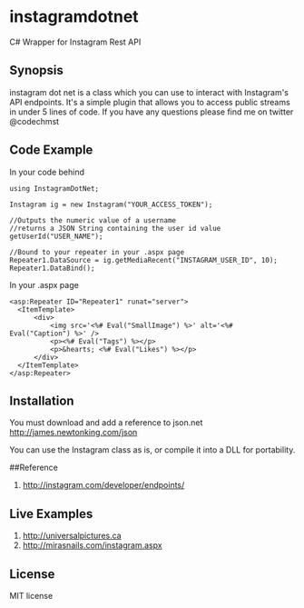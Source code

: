 instagramdotnet
===============

C# Wrapper for Instagram Rest API

## Synopsis

instagram dot net is a class which you can use to interact with Instagram's API endpoints. It's a simple plugin that allows you to access public streams in under 5 lines of code. If you have any questions please find me on twitter @codechmst

## Code Example

In your code behind

    using InstagramDotNet;
  
    Instagram ig = new Instagram("YOUR_ACCESS_TOKEN");
  
    //Outputs the numeric value of a username
    //returns a JSON String containing the user id value
    getUserId("USER_NAME");
  
    //Bound to your repeater in your .aspx page
    Repeater1.DataSource = ig.getMediaRecent("INSTAGRAM_USER_ID", 10);
    Repeater1.DataBind();
    
In your .aspx page
    
    <asp:Repeater ID="Repeater1" runat="server">
      <ItemTemplate>
          <div>
              <img src='<%# Eval("SmallImage") %>' alt='<%# Eval("Caption") %>' />
              <p><%# Eval("Tags") %></p>
              <p>&hearts; <%# Eval("Likes") %></p>
          </div>
      </ItemTemplate>
    </asp:Repeater>

## Installation

You must download and add a reference to json.net
http://james.newtonking.com/json

You can use the Instagram class as is, or compile it into a DLL for portability.

##Reference

1. http://instagram.com/developer/endpoints/

## Live Examples
1. http://universalpictures.ca
2. http://mirasnails.com/instagram.aspx

## License

MIT license
